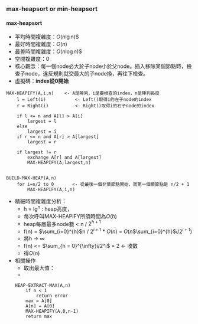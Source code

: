 ### max-heapsort or min-heapsort
#### max-heapsort
* 平均時間複雜度：$O(n$$\lg$n)$
* 最好時間複雜度：$O(n)$
* 最差時間複雜度：$O(n$$\log$$n$)$
* 空間複雜度：0
* 核心觀念：每一個node必大於子node小於父node。插入移除某個節點時，檢查子node，違反規則就交最大的子node換，再往下檢查。
* 虛擬碼：**index從0開始**
```
MAX-HEAPIFY(A,i,n)    <- A是陣列，i是要檢查的index，n是陣列長度
	l = Left(i)           <- Left()取得i的左子node的index
	r = Right(i)          <- Right()取得i的右子node的index
	
	if l <= n and A[l] > A[i]
		largest = l
	else 
		largest = i
	if r <= n and A[r] > A[largest]
		largest = r
	
	if largest != r
		exchange A[r] and A[largest]
		MAX-HEAPIFY(A,largest,n)


BUILD-MAX-HEAP(A,n)
	for i=n/2 to 0       <- 從最後一個非葉節點開始，而第一個葉節點是 n/2 + 1 
		MAX-HEAPIFY(A,i,n)	
```
* 精細時間複雜度分析：
	* h = $\lg^n$ : heap高度，
	* 每次呼叫MAX-HEAPIFY所須時間為$O(h)$
	* heap每層最多node數 < n / $2^{h+1}$
	* f(n) = $\sum_{i=0}^{h}$n / $2^{i+1}$ * $O(n)$   = $O(n$$\sum_{i=0}^{h}$$i/2^{i+1}$$)$
	* 將h -> $\infty$
	* f(n) <= $\sum_{h = 0}^{\infty}i/2^i$ = 2     <- 收斂
	* 得$O(n)$
* 相關操作
	* 取出最大值：
	* 
	```
	HEAP-EXTRACT-MAX(A,n)
		if n < 1
			return error
		max = A[0]
		A[n] = A[0]
		MAX-HEAPIFY(A,0,n-1)
		return max
	